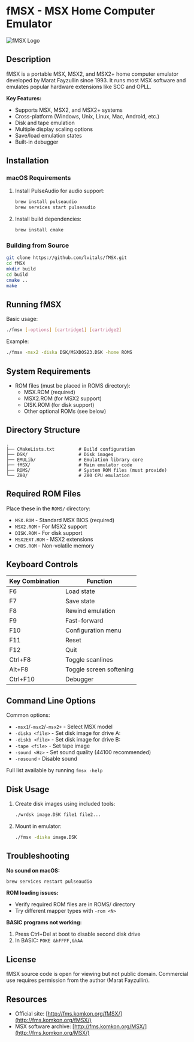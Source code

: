 # fMSX - MSX Home Computer Emulator

![fMSX Logo](https://fms.komkon.org/fMSX/fMSX.png)

## Description

fMSX is a portable MSX, MSX2, and MSX2+ home computer emulator developed by Marat Fayzullin since 1993. It runs most MSX software and emulates popular hardware extensions like SCC and OPLL.

**Key Features:**
- Supports MSX, MSX2, and MSX2+ systems
- Cross-platform (Windows, Unix, Linux, Mac, Android, etc.)
- Disk and tape emulation
- Multiple display scaling options
- Save/load emulation states
- Built-in debugger

## Installation

### macOS Requirements

1. Install PulseAudio for audio support:

   ```bash
   brew install pulseaudio
   brew services start pulseaudio
   ```

2.  Install build dependencies:

    ```bash
    brew install cmake
    ```
    

### Building from Source

```bash
git clone https://github.com/lvitals/fMSX.git
cd fMSX
mkdir build
cd build
cmake ..
make
```

## Running fMSX

Basic usage:

```bash
./fmsx [-options] [cartridge1] [cartridge2]
```

Example:

```bash
./fmsx -msx2 -diska DSK/MSXDOS23.DSK -home ROMS
```
## System Requirements

*   ROM files (must be placed in ROMS directory):
    *   MSX.ROM (required)
    *   MSX2.ROM (for MSX2 support)
    *   DISK.ROM (for disk support)
    *   Other optional ROMs (see below)
        

## Directory Structure


```
.
├── CMakeLists.txt         # Build configuration
├── DSK/                   # Disk images
├── EMULib/                # Emulation library core
├── fMSX/                  # Main emulator code
├── ROMS/                  # System ROM files (must provide)
└── Z80/                   # Z80 CPU emulation
```

## Required ROM Files

Place these in the `ROMS/` directory:

*   `MSX.ROM` - Standard MSX BIOS (required)
*   `MSX2.ROM` - For MSX2 support
*   `DISK.ROM` - For disk support
*   `MSX2EXT.ROM` - MSX2 extensions
*   `CMOS.ROM` - Non-volatile memory
    

## Keyboard Controls

| Key Combination | Function |
| --- | --- |
| F6  | Load state |
| F7  | Save state |
| F8  | Rewind emulation |
| F9  | Fast-forward |
| F10 | Configuration menu |
| F11 | Reset |
| F12 | Quit |
| Ctrl+F8 | Toggle scanlines |
| Alt+F8 | Toggle screen softening |
| Ctrl+F10 | Debugger |

## Command Line Options

Common options:

*   `-msx1`/`-msx2`/`-msx2+` - Select MSX model
*   `-diska <file>` - Set disk image for drive A:
*   `-diskb <file>` - Set disk image for drive B:
*   `-tape <file>` - Set tape image
*   `-sound <Hz>` - Set sound quality (44100 recommended)
*   `-nosound` - Disable sound
    

Full list available by running `fmsx -help`

## Disk Usage

1.  Create disk images using included tools:
    
    ```bash
    ./wrdsk image.DSK file1 file2...
    ```
2.  Mount in emulator:
    
    ```bash
    ./fmsx -diska image.DSK
    ```

## Troubleshooting

**No sound on macOS:**

```bash
brew services restart pulseaudio
```

**ROM loading issues:**

*   Verify required ROM files are in ROMS/ directory    
*   Try different mapper types with `-rom <N>`
    

**BASIC programs not working:**

1.  Press Ctrl+Del at boot to disable second disk drive
2.  In BASIC: `POKE &hFFFF,&hAA`
    

## License

fMSX source code is open for viewing but not public domain. Commercial use requires permission from the author (Marat Fayzullin).

## Resources

*   Official site: [http://fms.komkon.org/fMSX/](http://fms.komkon.org/fMSX/)
*   MSX software archive: [http://fms.komkon.org/MSX/](http://fms.komkon.org/MSX/)
